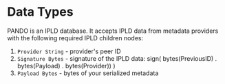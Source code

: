 # Data Types

PANDO is an IPLD database. It accepts IPLD data from metadata providers with the following required IPLD children nodes:
1. `Provider String` - provider's peer ID
2. `Signature Bytes` - signature of the IPLD data: sign( bytes(PreviousID) . bytes(Payload) . bytes(Provider)) )
3. `Payload Bytes`   - bytes of your serialized metadata 